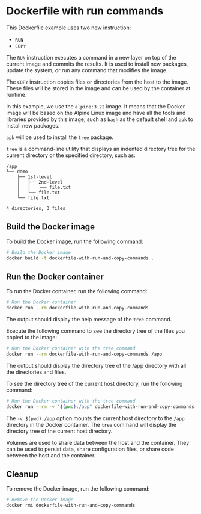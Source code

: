 # Dockerfile with run commands

This Dockerfile example uses two new instruction:

- `RUN`
- `COPY`

The `RUN` instruction executes a command in a new layer on top of the current
image and commits the results. It is used to install new packages, update the
system, or run any command that modifies the image.

The `COPY` instruction copies files or directories from the host to the image.
These files will be stored in the image and can be used by the container at
runtime.

In this example, we use the `alpine:3.22` image. It means that the Docker image
will be based on the Alpine Linux image and have all the tools and libraries
provided by this image, such as `bash` as the default shell and `apk` to install
new packages.

`apk` will be used to install the `tree` package.

`tree` is a command-line utility that displays an indented directory tree for
the current directory or the specified directory, such as:

```text
/app
└── demo
    ├── 1st-level
    │   ├── 2nd-level
    │   │   └── file.txt
    │   └── file.txt
    └── file.txt

4 directories, 3 files
```

## Build the Docker image

To build the Docker image, run the following command:

```sh
# Build the Docker image
docker build -t dockerfile-with-run-and-copy-commands .
```

## Run the Docker container

To run the Docker container, run the following command:

```sh
# Run the Docker container
docker run --rm dockerfile-with-run-and-copy-commands
```

The output should display the help message of the `tree` command.

Execute the following command to see the directory tree of the files you copied
to the image:

```sh
# Run the Docker container with the tree command
docker run --rm dockerfile-with-run-and-copy-commands /app
```

The output should display the directory tree of the /app directory with all the
directories and files.

To see the directory tree of the current host directory, run the following
command:

```sh
# Run the Docker container with the tree command
docker run --rm -v "$(pwd):/app" dockerfile-with-run-and-copy-commands /app
```

The `-v $(pwd):/app` option mounts the current host directory to the `/app`
directory in the Docker container. The `tree` command will display the directory
tree of the current host directory.

Volumes are used to share data between the host and the container. They can be
used to persist data, share configuration files, or share code between the host
and the container.

## Cleanup

To remove the Docker image, run the following command:

```sh
# Remove the Docker image
docker rmi dockerfile-with-run-and-copy-commands
```
